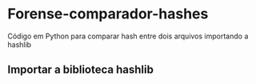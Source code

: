 # Forense-comparador-hashes

Código em Python para comparar hash entre dois arquivos importando a hashlib

## Importar a biblioteca hashlib

